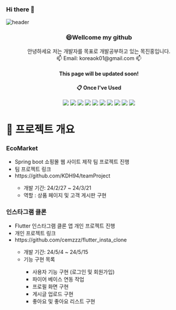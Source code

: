 ### Hi there 👋

![header](https://capsule-render.vercel.app/api?type=waving&color=auto&height=300&section=header&text=hello%20world%20i`m%20JH&fontSize=70)


<h3 align="center">😄Wellcome my github</h3>
<div align="center">
 안녕하세요 저는 개발자를 목표로 개발공부하고 있는 목진홍입니다.
</div>

<div align="center">
  📫 Email: koreaok01@gmail.com 📫
</div>
<div align="center">
  <h4>This page will be updated soon!</h4>
</div>

<div align="center">
  
####  :clipboard: Once I've Used 
</div>

<div align="center">
  <img src="https://img.shields.io/badge/JAVA-007396?style=for-the-badge&logo=Java&logoColor=white">
  <img src="https://img.shields.io/badge/JavaScript-F7DF1E?style=for-the-badge&logo=JavaScript&logoColor=white">
  <img src="https://img.shields.io/badge/Spring-6DB33F?style=for-the-badge&logo=Spring&logoColor=white">
  <img src="https://img.shields.io/badge/HTML5-E34F26?style=for-the-badge&logo=HTML5&logoColor=white">
  <img src="https://img.shields.io/badge/CSS3-1572B6?style=for-the-badge&logo=CSS3&logoColor=white">
  <img src="https://img.shields.io/badge/MySQL-4479A1?style=for-the-badge&logo=MySQL&logoColor=white">
  <img src="https://img.shields.io/badge/Oracle-F80000?style=for-the-badge&logo=Oracle&logoColor=white"> 
  <img src="https://img.shields.io/badge/Flutter-02569B?style=for-the-badge&logo=Flutter&logoColor=white"> 
  <img src="https://img.shields.io/badge/Dart-0175C2?style=for-the-badge&logo=Dart&logoColor=white"> 
  <img src="https://img.shields.io/badge/Firebase-FFCA28?style=for-the-badge&logo=Firebase&logoColor=white"> 
</div>

# 📑 프로젝트 개요 
<div>
 <h3> EcoMarket </h3>
 <ul>
  <li>Spring boot 쇼핑몰 웹 사이트 제작 팀 프로젝트 진행</li>
  <li>팀 프로젝트 링크 </li>
  <li>https://github.com/KDH94/teamProject</li>
  <ul>
   <li> 개발 기간: 24/2/27 ~ 24/3/21 </li>
   <li> 역할 : 상품 페이지 및 고객 게시판 구현</li> 
  </ul>
</ul>
</div>

<div></div>


<div>
 <h3>인스타그램 클론</h3>
 <ul>
  <li>Flutter 인스타그램 클론 앱 개인 프로젝트 진행</li>
 <li>개인 프로젝트 링크 </li>
 <li>https://github.com/cemzzz/flutter_insta_clone</li>
 <ul>
  <li> 개발 기간: 24/5/4 ~ 24/5/15 </li>
  <li> 기능 구현 목록</li>
  <ul>
   <li> 사용자 기능 구현 (로그인 및 회원가입)</li>
   <li> 파이어 베이스 연동 작업</li>
   <li> 프로필 화면 구현</li>
   <li> 게시글 업로드 구현</li>
   <li> 좋아요 및 좋아요 리스트 구현</li>
  </ul>
 </ul>
 </ul>
 </ul>
</div>



<!--
**cemzzz/cemzzz** is a ✨ _special_ ✨ repository because its `README.md` (this file) appears on your GitHub profile.

Here are some ideas to get you started:

- 🔭 I’m currently working on ...
- 🌱 I’m currently learning ...
- 👯 I’m looking to collaborate on ...
- 🤔 I’m looking for help with ...
- 💬 Ask me about ...
- 📫 How to reach me: ...
- 😄 Pronouns: ...
- ⚡ Fun fact: ...
-->
